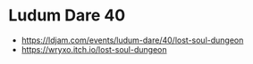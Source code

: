 # Ludum Dare 40

* https://ldjam.com/events/ludum-dare/40/lost-soul-dungeon
* https://wryxo.itch.io/lost-soul-dungeon
